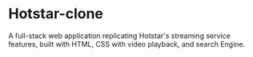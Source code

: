 # Hotstar-clone
A full-stack web application replicating Hotstar's streaming service features, built with  HTML, CSS with video playback, and search Engine.

